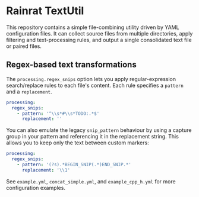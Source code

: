 # Rainrat TextUtil

This repository contains a simple file-combining utility driven by YAML configuration files.
It can collect source files from multiple directories, apply filtering and text-processing
rules, and output a single consolidated text file or paired files.

## Regex-based text transformations

The `processing.regex_snips` option lets you apply regular-expression search/replace
rules to each file's content. Each rule specifies a `pattern` and a `replacement`.

```yaml
processing:
  regex_snips:
    - pattern: '^\\s*#\\s*TODO:.*$'
      replacement: ''
```

You can also emulate the legacy `snip_pattern` behaviour by using a capture group in
your pattern and referencing it in the replacement string. This allows you to keep only
the text between custom markers:

```yaml
processing:
  regex_snips:
    - pattern: '(?s).*BEGIN_SNIP(.*)END_SNIP.*'
      replacement: '\\1'
```

See `example.yml`, `concat_simple.yml`, and `example_cpp_h.yml` for more configuration
examples.
